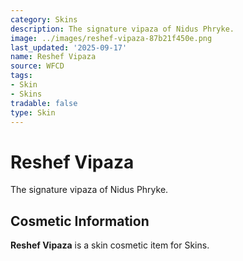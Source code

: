 ```yaml
---
category: Skins
description: The signature vipaza of Nidus Phryke.
image: ../images/reshef-vipaza-87b21f450e.png
last_updated: '2025-09-17'
name: Reshef Vipaza
source: WFCD
tags:
- Skin
- Skins
tradable: false
type: Skin
---
```


# Reshef Vipaza

The signature vipaza of Nidus Phryke.

## Cosmetic Information

**Reshef Vipaza** is a skin cosmetic item for Skins.

